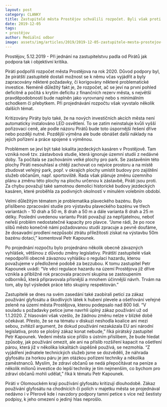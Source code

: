 ```yaml
---
layout: post
category: CLANKY
title: Zastupitelé města Prostějov schválili rozpočet. Byli však proti zákazu glyfosátu.
date: 2019-12-05
tags: 
- prostějov
author: Mediální odbor
image: assets/img/articles/2019/2019-12-05-zastupitele-mesta-prostejov-schvalili-rozpocet-byli-vsak-proti-zakazu-glyfosatu.jpg  #751x422 pixelu
---
```

Prostějov, 5.12.2019 - Při jednání na zastupitelstvu padla od Pirátů jak podpora tak i objektivní kritika.

Piráti podpořili rozpočet města Prostějova na rok 2020. Důvod podpory byl, že pirátští zastupitelé dostali možnost se k němu včas vyjádřit a byly zapracovány některé požadavky, či korigovány některé problematické investice. Neméně důležitý fakt je, že rozpočet, ač se jeví na první pohled deficitně a počítá s krytím deficitu z finančních rezerv města, s největší pravděpodobností bude naplněn jako vyrovnaný nebo s minimálním schodkem či přebytkem. Při projednávání rozpočtu však vyvstalo několik dalších témat.

Kritizovány Piráty bylo také, že na nových investičních akcích města není automaticky instalováno LED osvětlení. To se zatím neinstaluje kvůli vyšší pořizovací ceně, ale podle názoru Pirátů bude toto úspornější řešení dříve nebo později nutné. Pozdější výměna ale bude obnášet další náklady na jejich pořízení a práce spojené s výměnou.

Problémem se jeví být také lokalita jezdeckých kasáren v Prostějově. Tam vzniká nově tzv. zástavbová studie, která ignoruje územní studii z nedávné doby. Ta počítala se zachováním velké plochy pro park. Se zastavěním této plochy Piráti nesouhlasí a chtějí zachovat co nejvíce prostoru a na místě zbudovat veřejný park, popř. v okrajích plochy umístit budovy pro zajištění služeb občanům, např. sportoviště. Rada však plánuje změnu územního plánu a změnu této plochy na plochu určenou k zástavbě, Piráti jsou proti. Za chybu považují také samotnou demolici historické budovy jezdeckých kasáren, které proběhla za podivných okolností v minulém volebním období.

Velmi důležitým tématem je problematika plaveckého bazénu. Bylo přislíbeno zpracování studie pro výstavbu plaveckého bazénu ve třech variantách - 10 drah a 50 m, 8 drah a 50 m a dále varianta 8 drah a 25 m délky. Poslední uvedenou variantu Piráti považují za nepřijatelnou, neboť neřeší problém nedostatečné kapacity pro plavce. “Jsme rádi, že po roce slibů město konečně námi požadovanou studii zpracuje a pevně doufáme, že dosavadní prodlení nezpůsobí ztrátu příležitosti získat na výstavbu 50m bazénu dotaci,” komentoval Petr Kapounek.

Po projednání rozpočtu bylo projednáno několik obecně závazných vyhlášek, většinou z důvodu změny legislativy. Pirátští zastupitelé však nepodpořili obecně závaznou vyhlášku o regulaci hazardu, kterou považujeme v předložené podobě za bezzubou. K tomu zastupitel Petr Kapounek uvádí: “Ve věci regulace hazardu na území Prostějova již dříve vznikla a přibližně rok pracovala pracovní skupina se zastoupením odborníků, která připravovala přísnější a mnohem účinnější návrh. Trvám na tom, aby byl výsledek práce této skupiny respektován.”

Zastupitelé se dnes na svém zasedání také zaobírali peticí za zákaz používání glyfosátu a škodlivých látek k hubení plevele a ošetřování veřejné zeleně na území města Prostějova, kterou podepsalo nad 800 lidí. “V souladu s požadavky petice jsme navrhli úplný zákaz používání už od 1.1.2020. Z hlasování však vzešlo, že žádnou změnu nelze v blízké době očekávat. Přesto, že se na tématu v diskuzi neshodla koalice ani mezi sebou, zvítězil argument, že dokud používání nezakázala EU ani národní legislativa, proto se plošný zákaz konat nebude,” říká pirátský zastupitel Petr Kapounek. Vedení města sice přišlo s ústním příslibem, že bude hledat způsoby, jak používání omezit, ale ani na příslib rozšíření kapacit na ošetření párou, která již v několika lokalitách úspěšně používá, se nezmohla. “Z vyjádření jednatele technických služeb jsme se dozvěděli, že náhrada glyfosátu za horkou páru je jen otázkou pořízení techniky a několika zaměstnanců. Myslím, že zdraví občanů se nedá přepočítávat na peníze a několik milionů investice do lepší techniky je tím nejmenším, co bychom pro zdraví občanů mohli udělat,” říká k tématu Petr Kapounek.

Piráti v Olomouckém kraji používání glyfosátu kritizují dlouhodobě. Zákaz používání glyfosátu na chodnících či polích v majetku města se projednával nedávno i v Přerově kde i navzdory podpory tamní petice s více než šestisty podpisy, k jeho omezení o jediný hlas neprošlo.